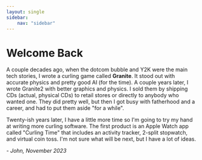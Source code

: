 ```yaml
---
layout: single
sidebar:
    nav: "sidebar"
---
```


# Welcome Back

A couple decades ago, when the dotcom bubble and Y2K were the main tech stories, I wrote a curling game called **Granite**. It stood out with accurate physics and pretty good AI (for the time). A couple years later, I wrote Granite2 with better graphics and physics. I sold them by shipping CDs (actual, physical CDs) to retail stores or directly to anybody who wanted one. They did pretty well, but then I got busy with fatherhood and a career, and had to put them aside "for a while".

Twenty-ish years later, I have a little more time so I'm going to try my hand at writing more curling software. The first product is an Apple Watch app called "Curling Time" that includes an activity tracker, 2-split stopwatch, and virtual coin toss. I'm not sure what will be next, but I have a lot of ideas.

_- John, November 2023_
